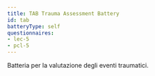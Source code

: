 ```yaml
---
title: TAB Trauma Assessment Battery
id: tab
batteryType: self
questionnaires:
- lec-5
- pcl-5
---
```

Batteria per la valutazione degli eventi traumatici.
